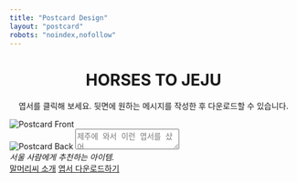 ```yaml
---
title: "Postcard Design"
layout: "postcard"
robots: "noindex,nofollow"
---
```

<h1 style="text-align:center;">HORSES TO JEJU</h1>
<p style="text-align:center;">엽서를 클릭해 보세요. 뒷면에 원하는 메시지를 작성한 후 다운로드할 수 있습니다.</p>
<div class="postcard-container">
  <div class="postcard" id="postcard">
    <img id="front" src="/images/postcard-3.png" alt="Postcard Front" class="front">
    <div class="back-container" id="back-container">
      <img id="back" src="/images/postcard-back.png" alt="Postcard Back" class="back">
      <textarea id="message" placeholder="제주에 와서 이런 엽서를 샀어."></textarea>
    </div>
  </div>
  <em class="intro">
    서울 사람에게 추천하는 아이템.
  </em>
  <div class="download-links">
    <a href="https://kangminsuk.com/mal/" id="download-link">말머리씨 소개</a>
    <a href="#" id="download-link">엽서 다운로드하기</a>
  </div>
</div>